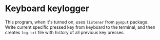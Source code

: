 # Keyboard keylogger

This program, when it's turned on, uses ``listener`` from ``pynput`` package. Write current specific pressed key from keyboard to the terminal, and then creates ``log.txt`` file with history of all previous key presses.
